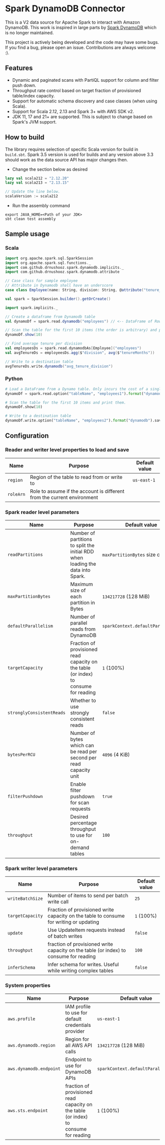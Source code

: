 # Spark DynamoDB Connector
This is a V2 data source for Apache Spark to interact with Amazon DynamoDB. 
This work is inspired in large parts by [Spark DynamoDB](https://github.com/audienceproject/spark-dynamodb) 
which is no longer maintained.

This project is actively being developed and the code may have some bugs. 
If you find a bug, please open an issue. Contributions are always welcome :).

## Features
- Dynamic and paginated scans with PartiQL support for column and filter push down.
- Throughput rate control based on target fraction of provisioned table/index capacity.
- Support for automatic schema discovery and case classes (when using Scala).
- Support for Scala 2.12, 2.13 and Spark 3+ with AWS SDK v2.
- JDK 11, 17 and 21+ are supported. This is subject to change based on Spark's JVM support.

## How to build
The library requires selection of specific Scala version for build in `build.sbt`.
Spark 3.5 version is used for builds and any version above 3.3 should work as the data source API
has major changes then.
- Change the section below as desired
```scala
lazy val scala212 = "2.12.20"
lazy val scala213 = "2.13.15"

// Update the line below.
scalaVersion := scala212

```
- Run the assembly command
```shell
export JAVA_HOME=<Path of your JDK>
sbt clean test assembly
```

## Sample usage
### Scala
```scala
import org.apache.spark.sql.SparkSession
import org.apache.spark.sql.functions._
import com.github.drnushooz.spark.dynamodb.implicits._
import com.github.drnushooz.spark.dynamodb.attribute

// Case class for sample employee
// Attribute in Dynamodb shall have an underscore
case class Employee(name: String, division: String, @attribute("tenure_months") tenureMonths: Int)

val spark = SparkSession.builder().getOrCreate()

import spark.implicits._

// Create a dataframe from Dynamodb table
val dynamoDf = spark.read.dynamodb("employees") // <-- DataFrame of Row objects with inferred schema.

// Scan the table for the first 10 items (the order is arbitrary) and print them.
dynamoDf.show(10)

// Find average tenure per division
val employeesDs = spark.read.dynamodbAs[Employee]("employees")
val avgTenureDs = employeesDs.agg($"division", avg($"tenureMonths"))

// Write to a destination table 
avgTenureDs.write.dynamodb("avg_tenure_division")
```

### Python
```python
# Load a DataFrame from a Dynamo table. Only incurs the cost of a single scan for schema inference.
dynamoDf = spark.read.option("tableName", "employees1").format("dynamodb").load()

# Scan the table for the first 10 items and print them.
dynamoDf.show(10)

# Write to a destination table
dynamoDf.write.option("tableName", "employees2").format("dynamodb").save()
```

## Configuration
### Reader and writer level properties to load and save

| Name      | Purpose                                                                 | Default value |
|-----------|-------------------------------------------------------------------------|---------------|
| `region`  | Region of the table to read from or write to                            | `us-east-1`   |
| `roleArn` | Role to assume if the account is different from the current environment |               |

### Spark reader level parameters


| Name                      | Purpose                                                                              | Default value                     |
|---------------------------|--------------------------------------------------------------------------------------|-----------------------------------|
| `readPartitions`          | Number of partitions to split the initial RDD when loading the data into Spark.      | `maxPartitionBytes` size chunks   |
| `maxPartitionBytes`       | Maximum size of each partition in Bytes                                              | `134217728` (128 MiB)             |
| `defaultParallelism`      | Number of parallel reads from DynamoDB                                               | `sparkContext.defaultParallelism` |
| `targetCapacity`          | Fraction of provisioned read capacity on the table (or index) to consume for reading | `1` (100%)                        |
| `stronglyConsistentReads` | Whether to use strongly consistent reads                                             | `false`                           |
| `bytesPerRCU`             | Number of bytes which can be read per second per read capacity unit                  | `4096` (4 KiB)                    |
| `filterPushdown`          | Enable filter pushdown for scan requests                                             | `true`                            |
| `throughput`              | Desired percentage throughput to use for on-demand tables                            | `100`                             |

### Spark writer level parameters
| Name             | Purpose                                                                                | Default value |
|------------------|----------------------------------------------------------------------------------------|---------------|
| `writeBatchSize` | Number of items to send per batch write call                                           | `25`          |
| `targetCapacity` | Fraction of provisioned write capacity on the table to consume for writing or updating | `1` (100%)    |
| `update`         | Use UpdateItem requests instead of batch writes                                        | `false`       |
| `throughput`     | fraction of provisioned write capacity on the table (or index) to consume for reading  | `100`         |
| `inferSchema`    | Infer schema for writes. Useful while writing complex tables                           | `false`       |

### System properties

| Name                    | Purpose                                                                              | Default value                    |
|-------------------------|--------------------------------------------------------------------------------------|----------------------------------|
| `aws.profile`           | IAM profile to use for default credentials provider                                  | `us-east-1`                      |
| `aws.dynamodb.region`   | Region for all AWS API calls                                                         | `134217728` (128 MiB)            |
| `aws.dynamodb.endpoint` | Endpoint to use for DynamoDB APIs                                                    | `sparkContext.defaultParallelism` |
| `aws.sts.endpoint`      | fraction of provisioned read capacity on the table (or index) to consume for reading | `1` (100%)                         |
